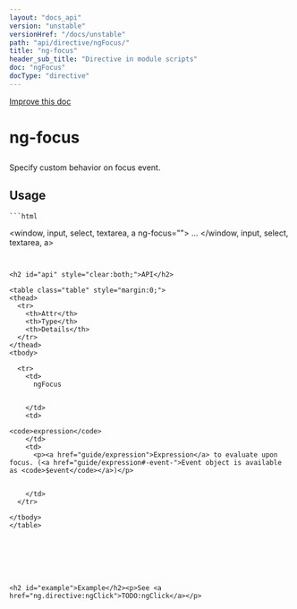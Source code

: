 ```yaml
---
layout: "docs_api"
version: "unstable"
versionHref: "/docs/unstable"
path: "api/directive/ngFocus/"
title: "ng-focus"
header_sub_title: "Directive in module scripts"
doc: "ngFocus"
docType: "directive"
---
```


<div class="improve-docs">
  <a href='https://github.com/Famous/famous-angular/edit/master/src/scripts/directives/fa-input.js#L547'>
    Improve this doc
  </a>
</div>





<h1 class="api-title">

  ng-focus



</h1>





Specify custom behavior on focus event.






  
<h2 id="usage">Usage</h2>
  
    ```html
  <window, input, select, textarea, a
    ng-focus="">
  ...
  </window, input, select, textarea, a>
  ```
    
  
<h2 id="api" style="clear:both;">API</h2>

<table class="table" style="margin:0;">
  <thead>
    <tr>
      <th>Attr</th>
      <th>Type</th>
      <th>Details</th>
    </tr>
  </thead>
  <tbody>
    
    <tr>
      <td>
        ngFocus
        
        
      </td>
      <td>
        
  <code>expression</code>
      </td>
      <td>
        <p><a href="guide/expression">Expression</a> to evaluate upon
focus. (<a href="guide/expression#-event-">Event object is available as <code>$event</code></a>)</p>

        
      </td>
    </tr>
    
  </tbody>
</table>

  

  



<h2 id="example">Example</h2><p>See <a href="ng.directive:ngClick">TODO:ngClick</a></p>



